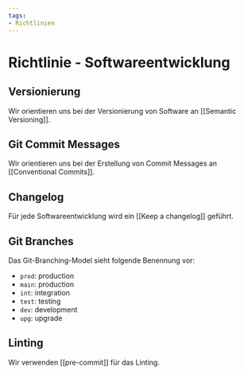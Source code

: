 ```yaml
---
tags:
- Richtlinien
---
```

# Richtlinie - Softwareentwicklung

## Versionierung

Wir orientieren uns bei der Versionierung von Software an [[Semantic Versioning]].
## Git Commit Messages

Wir orientieren uns bei der Erstellung von Commit Messages an [[Conventional Commits]].

## Changelog

Für jede Softwareentwicklung wird ein [[Keep a changelog]] geführt.

## Git Branches

Das Git-Branching-Model sieht folgende Benennung vor:

- `prod`: production
- `main`: production
- `int`: integration
- `test`: testing
- `dev`: development
- `upg`: upgrade
## Linting

Wir verwenden [[pre-commit]] für das Linting.